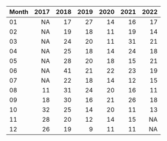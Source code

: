 |Month | 2017| 2018| 2019| 2020| 2021| 2022|
|:-----|----:|----:|----:|----:|----:|----:|
|01    |   NA|   17|   27|   14|   16|   17|
|02    |   NA|   19|   18|   11|   19|   14|
|03    |   NA|   24|   20|   11|   31|   21|
|04    |   NA|   25|   18|   14|   24|   18|
|05    |   NA|   28|   20|   18|   15|   21|
|06    |   NA|   41|   21|   22|   23|   19|
|07    |   NA|   22|   18|   14|   12|   15|
|08    |   11|   31|   24|   20|   16|   11|
|09    |   18|   30|   16|   21|   26|   18|
|10    |   32|   25|   14|   20|   11|   13|
|11    |   28|   20|   12|   14|   15|   NA|
|12    |   26|   19|    9|   11|   11|   NA|
